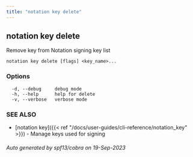 ```yaml
---
title: "notation key delete"
---
```


## notation key delete

Remove key from Notation signing key list

```
notation key delete [flags] <key_name>...
```

### Options

```
  -d, --debug     debug mode
  -h, --help      help for delete
  -v, --verbose   verbose mode
```

### SEE ALSO

* [notation key]({{< ref "/docs/user-guides/cli-reference/notation_key" >}})	 - Manage keys used for signing

###### Auto generated by spf13/cobra on 19-Sep-2023
